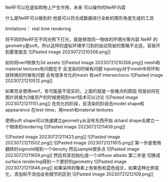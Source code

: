 NeRF可以在虚拟购物上产生作用，未来
可以操作的NeRF内容

什么是NeRF可以做到的
他是可以将合成数据进行全新的图形角度生成的工具

limitations：
real time rendering

将不同的NeRF在不同光照下打光，就是修改同一物体的环境光等内容
NeRF 的geometry是soft，所以这样的虚拟环境学习到的自动驾驶的策略不合适，容易开到雾里面去
![[Pasted image 20230721210308.png]]

如何将nerf转换为3d assets
![[Pasted image 20230721210358.png]]
mesh和 material textures有问题在于
反渲染的时候有问题
topology对于mesh中将环和球转换的时候有问题
会有很多优化的mesh 有self intersections
![[Pasted image 20230721210512.png]]

如果完全使用nerf，有可能是不现实的，上面的就是一些难点的原因
但是如何在图片转换为3维资产的时候使用到nerf技术可以讨论
![[Pasted image 20230721211151.png]]
在优化的阶段，反渲染的阶段去model shape和appearance
在test-time，用mesh和material textures

使用soft shape可以快速建立geometry从没有东西开始
从hard shape去建立一个物体的rendering
![[Pasted image 20230721211409.png]]

![[Pasted image 20230721211423.png]]
![[Pasted image 20230721211502.png]]
![[Pasted image 20230721211615.png]]
第一步是使用翻转的sigmoid得到一个density 然后sample很多点
![[Pasted image 20230721211659.png]]
然后将其初始化成一个diffuse albedo
第二步是
切换成surface rendering得到一个更好的geometry
![[Pasted image 20230721211846.png]]
如果采样的像素上有紫色和蓝色组合，如果这种比例变化，添加和不添加会有细节的区别
![[Pasted image 20230721212109.png]]

